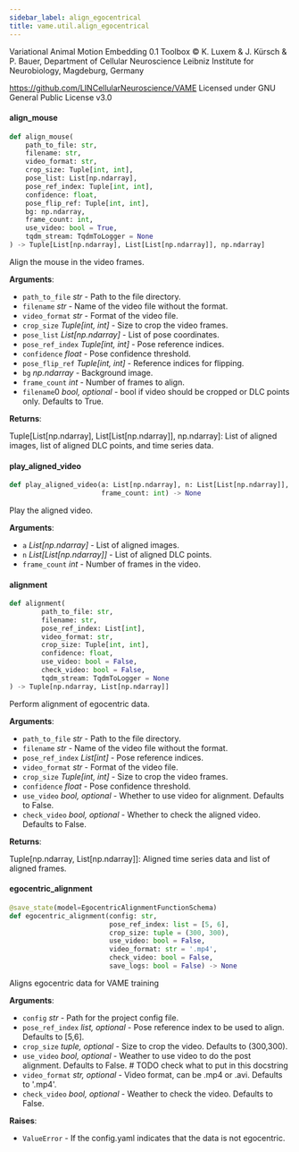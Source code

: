 ```yaml
---
sidebar_label: align_egocentrical
title: vame.util.align_egocentrical
---
```


Variational Animal Motion Embedding 0.1 Toolbox
© K. Luxem &amp; J. Kürsch &amp; P. Bauer, Department of Cellular Neuroscience
Leibniz Institute for Neurobiology, Magdeburg, Germany

https://github.com/LINCellularNeuroscience/VAME
Licensed under GNU General Public License v3.0

#### align\_mouse

```python
def align_mouse(
    path_to_file: str,
    filename: str,
    video_format: str,
    crop_size: Tuple[int, int],
    pose_list: List[np.ndarray],
    pose_ref_index: Tuple[int, int],
    confidence: float,
    pose_flip_ref: Tuple[int, int],
    bg: np.ndarray,
    frame_count: int,
    use_video: bool = True,
    tqdm_stream: TqdmToLogger = None
) -> Tuple[List[np.ndarray], List[List[np.ndarray]], np.ndarray]
```

Align the mouse in the video frames.

**Arguments**:

- `path_to_file` _str_ - Path to the file directory.
- `filename` _str_ - Name of the video file without the format.
- `video_format` _str_ - Format of the video file.
- `crop_size` _Tuple[int, int]_ - Size to crop the video frames.
- `pose_list` _List[np.ndarray]_ - List of pose coordinates.
- `pose_ref_index` _Tuple[int, int]_ - Pose reference indices.
- `confidence` _float_ - Pose confidence threshold.
- `pose_flip_ref` _Tuple[int, int]_ - Reference indices for flipping.
- `bg` _np.ndarray_ - Background image.
- `frame_count` _int_ - Number of frames to align.
- `filename`0 _bool, optional_ - bool if video should be cropped or DLC points only. Defaults to True.
  

**Returns**:

  Tuple[List[np.ndarray], List[List[np.ndarray]], np.ndarray]: List of aligned images, list of aligned DLC points, and time series data.

#### play\_aligned\_video

```python
def play_aligned_video(a: List[np.ndarray], n: List[List[np.ndarray]],
                       frame_count: int) -> None
```

Play the aligned video.

**Arguments**:

- `a` _List[np.ndarray]_ - List of aligned images.
- `n` _List[List[np.ndarray]]_ - List of aligned DLC points.
- `frame_count` _int_ - Number of frames in the video.

#### alignment

```python
def alignment(
        path_to_file: str,
        filename: str,
        pose_ref_index: List[int],
        video_format: str,
        crop_size: Tuple[int, int],
        confidence: float,
        use_video: bool = False,
        check_video: bool = False,
        tqdm_stream: TqdmToLogger = None
) -> Tuple[np.ndarray, List[np.ndarray]]
```

Perform alignment of egocentric data.

**Arguments**:

- `path_to_file` _str_ - Path to the file directory.
- `filename` _str_ - Name of the video file without the format.
- `pose_ref_index` _List[int]_ - Pose reference indices.
- `video_format` _str_ - Format of the video file.
- `crop_size` _Tuple[int, int]_ - Size to crop the video frames.
- `confidence` _float_ - Pose confidence threshold.
- `use_video` _bool, optional_ - Whether to use video for alignment. Defaults to False.
- `check_video` _bool, optional_ - Whether to check the aligned video. Defaults to False.
  

**Returns**:

  Tuple[np.ndarray, List[np.ndarray]]: Aligned time series data and list of aligned frames.

#### egocentric\_alignment

```python
@save_state(model=EgocentricAlignmentFunctionSchema)
def egocentric_alignment(config: str,
                         pose_ref_index: list = [5, 6],
                         crop_size: tuple = (300, 300),
                         use_video: bool = False,
                         video_format: str = '.mp4',
                         check_video: bool = False,
                         save_logs: bool = False) -> None
```

Aligns egocentric data for VAME training

**Arguments**:

- `config` _str_ - Path for the project config file.
- `pose_ref_index` _list, optional_ - Pose reference index to be used to align. Defaults to [5,6].
- `crop_size` _tuple, optional_ - Size to crop the video. Defaults to (300,300).
- `use_video` _bool, optional_ - Weather to use video to do the post alignment. Defaults to False. # TODO check what to put in this docstring
- `video_format` _str, optional_ - Video format, can be .mp4 or .avi. Defaults to &#x27;.mp4&#x27;.
- `check_video` _bool, optional_ - Weather to check the video. Defaults to False.
  

**Raises**:

- `ValueError` - If the config.yaml indicates that the data is not egocentric.

